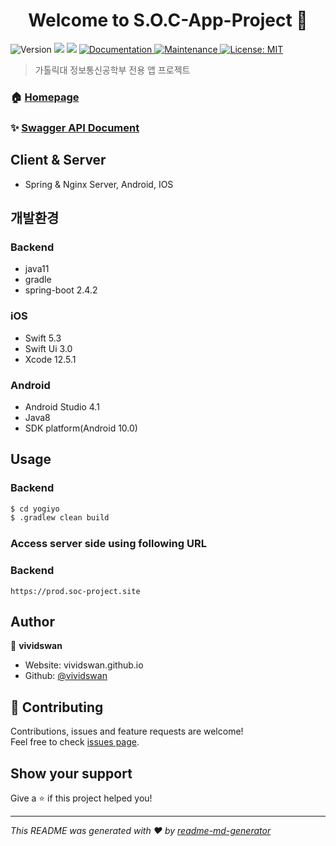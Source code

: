 <h1 align="center">Welcome to S.O.C-App-Project 👋</h1>
<p>
  <img alt="Version" src="https://img.shields.io/badge/version-1.0.0-blue.svg?cacheSeconds=2592000" />
  <img src="https://img.shields.io/badge/npm-%3E%3D5.5.0-blue.svg" />
  <img src="https://img.shields.io/badge/node-%3E%3D9.3.0-blue.svg" />
  <a href="https://prod.soc-project.site/swagger-ui/index.html" target="_blank">
    <img alt="Documentation" src="https://img.shields.io/badge/documentation-yes-brightgreen.svg" />
  </a>
  <a href="https://github.com/kefranabg/readme-md-generator/graphs/commit-activity" target="_blank">
    <img alt="Maintenance" src="https://img.shields.io/badge/Maintained%3F-yes-green.svg" />
  </a>
  <a href="#" target="_blank">
    <img alt="License: MIT" src="https://img.shields.io/github/license/vividswan/S.O.C-App-Project" />
  </a>
</p>

> 가톨릭대 정보통신공학부 전용 앱 프로젝트

### 🏠 [Homepage](https://github.com/S-O-C-Develop/S.O.C-App-Project)

### ✨ [Swagger API Document](https://prod.soc-project.site/swagger-ui/index.html)

## Client & Server

- Spring & Nginx Server, Android, IOS

## 개발환경

### Backend
- java11
- gradle
- spring-boot 2.4.2

### iOS
- Swift 5.3
- Swift Ui 3.0
- Xcode 12.5.1

### Android
- Android Studio 4.1
- Java8
- SDK platform(Android 10.0)

## Usage


### Backend
```sh
$ cd yogiyo
$ .gradlew clean build
```

### Access server side using following URL

### Backend
```
https://prod.soc-project.site
```

## Author

👤 **vividswan**

* Website: vividswan.github.io
* Github: [@vividswan](https://github.com/vividswan)

## 🤝 Contributing

Contributions, issues and feature requests are welcome!<br />Feel free to check [issues page](https://github.com/S-O-C-Develop/S.O.C-App-Project/issues). 

## Show your support

Give a ⭐️ if this project helped you!

***
_This README was generated with ❤️ by [readme-md-generator](https://github.com/kefranabg/readme-md-generator)_
